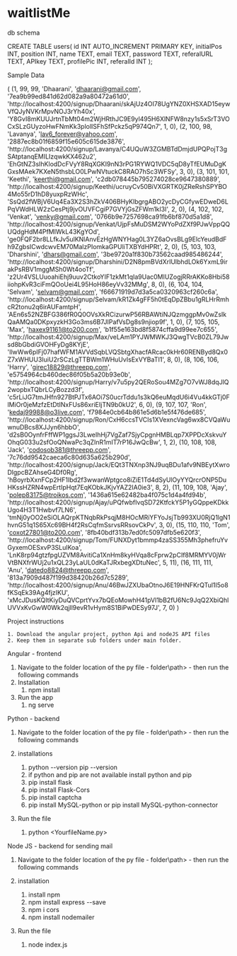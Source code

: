 # waitlistMe

db schema

CREATE TABLE users(
   id INT AUTO_INCREMENT PRIMARY KEY,
   initialPos INT,
   position INT,
   name TEXT,
   email TEXT,
   password TEXT,
   referalURL TEXT,
   APIkey TEXT,
   profilePic INT,
   referalId INT
);

Sample Data

(
	(1, 99, 99, 'Dhaarani', 'dhaarani@gmail.com', '7ea9b99ed841d62d082a9a80472a61d0', 'http://localhost:4200/signup/Dhaarani/skAjUz4OI78UgYNZ0XHSXAD15eywVfQJyNVKrMpvNOJ3rYh40x', 'Y8GvI8mKUUJrtnTbMt04m2WjHRthJC9E9yl495H6XlNFW8nzy1s5xSrT3VOCxSLzGUyzoHwFNmKk3plolISFhSfPckz5qP974Qn7', 1, 0), 
	(2, 100, 98, 'Lavanya', 'lav6_forever@yahoo.com', '2887ec8b01f6859f15e605c615de3876', 'http://localhost:4200/signup/Lavanya/C4UQuW3ZGMBTdDmjdUPQPojT3gSAtptanqEMILIzqwkKX462u2', 'EhGtNZ3sIhKlodDcFVyY8RqXGKI9nN3rPG1RYWQ1VDC5qD8yTfEUMuDgKGxsMAek7KXeN5thsbLO0LPwNVtuckC8RAO7hSc3WFSy', 3, 0), 
	(3, 101, 101, 'Keethi', 'keerthi@gmail.com', 'c2db078445b795274028ce9647380889', 'http://localhost:4200/signup/Keethi/ucruyCv50BiVXGRTK0jZReRshSPYBO4Mo55rD1hD8yuxpRzWHc', 'SsQd2fWBjV6Uq4Ea3X2S3hZkV406BHyKlbgrgABO2ycDyCGfywEDweD6LPqVWdHLW2zCesPtj9jvOUVFCgiP7GVYjGsZFWm1kl3I', 2, 0), 
	(4, 102, 102, 'Venkat', 'venky@gmail.com', '0766b9e7257698ca91fb6bf870d5a1d8', 'http://localhost:4200/signup/Venkat/UjpFsMuDSM2WYoPdZXf9PJwVppQQUQdgHdM4PfMIWkL43KgYOd', 'ge0FQF2br8LLfkJv5ulKNlAnvEzHgWNYHag0L3YZ6aOvsBLg9ElcYeudBdFh9ZgbsICwdcwvEM70MalzPIomkaGPUliTXBYdHPRt', 2, 0), 
	(5, 103, 103, 'Dharshini', 'dhars@gmail.com', '3be9720a1f830b73562caad985486244', 'http://localhost:4200/signup/Dharshini/D2N8pmBVdXrIUlbhdLOk6YxmL9irakPsRBV1mggMSh0Wt4ooTf', 'z2Ur4VSLUuoahiEhj9uuv2CtkoYIF1zkMt1qIa9Uac0MIUZogjRRrAKKo8Hbi58iiohpKvR3ciFmQOoUei4L95HoH86eyVv32MMg', 8, 0), 
	(6, 104, 104, 'Selvam', 'selvam@gmail.com', 'f66671919d7d3a5ca0320963cf260c6a', 'http://localhost:4200/signup/Selvam/kR1Zk4gFF5h0tEqDpZBbu1gRLHrRmhcR2tonu2q6irAUFamtpH', 'AEn6s52NZBFG386fR0Q0OVsXkRCizurwP56RBAWtiNJQzmggpMv0wZsIkQaAMQa0DKpxyzkH3Go3ms6B7JIPafVsDg8s9njiop9f', 1, 0), 
	(7, 105, 105, 'Max', 'haxex91161@to200.com', 'b1f55e163bd8f5874cffa9d99ee7c655', 'http://localhost:4200/signup/Max/veLAm1PYJWMWKJ3QwgTVcB0ZL79Jwsd8bGbdiGVOHFyDg8KYjE', 'IlwWw6pIFj07hafWFM1AVVdSqbLVQSbtgXhacfARcac0kHr60RENByd8Qx0Z7xWHUU3IuiU2rSCzLgTTBWm1WHuUvIsExVYBaTI1', 8, 0), 
	(8, 106, 106, 'Harry', 'girec18829@threepp.com', 'e5754964cb460dec86f05b5a20b93e0b', 'http://localhost:4200/signup/Harry/v7u5py2QERoSou4MZg7O7vWJ8dqJlQ2wopbxTQbrLCyBozzd3f', 'c5rLiJG7tmJHfn927BtPJTx6AOi7S0ucrTddu1s3kQ6euMqdU6i4Vu4kkGTj0FlMiOr0jeMzfzEtDtINxFUs86xriEIjTN9b0kU2', 6, 0), 
	(9, 107, 107, 'Ron', 'kedaj99988@o3live.com', 'f7984e0cb64b861e5d6b1e5f476de685', 'http://localhost:4200/signup/Ron/CxH6ccsTVCIs1XVexncVag6wx8CVQaWuwnuDBcs8XJJyn6hbbO', 'd2sB0OynfrFffWP1ggsJ3LweIhHj7VgZaf7SjyCpgnHMBLqp7XPPDcXskvuYOhqG033u2sfOoQNwaPc3qZInR1mIT7rP16JwQcBw', 1, 2), 
	(10, 108, 108, 'Jack', 'codosob381@threepp.com', '7c76dd9542caeca6c80d635a625b290d', 'http://localhost:4200/signup/Jack/EQt3TNXnp3NJ9uqBDu1afv9NBEytXwroDlgpcBZAhseG4Df0Rg', 'hBoyrbXxnFCp2HF1Ibd2f3wwanWptgco8iZiE1Td4dSyUlOyYYQrcrONP5DuHKssHZRN4wpErtIpHqt7EqKObkJKjvYAZ2IA0ie3', 8, 2), 
	(11, 109, 108, 'Ajay', 'polep83175@troikos.com', '1436a615e62482ba4f075c1d4a4fd94b', 'http://localhost:4200/signup/Ajay/uPQfwbfIvqSD72KtfckY5P1yGQppeKDkkUgo4H3T1Hwbvf7LN6', 'tmNj0yOO2eSiOLAQrpKTNqbRkPsqjM8HOcMRiYFYoJsjTb993XU0RjQ1lgN1hvnG51q1S65Xc69BH4f2RsCqfmSsrvsRRsovCkPv', 3, 0), 
	(15, 110, 110, 'Tom', 'coxot27801@to200.com', '8fb40bdf313b7ed0fc5097dfb5e620f3', 'http://localhost:4200/signup/Tom/FUNXDyt1bmmp4zaSS355Mh3phefruYvGyxemOESxvP3SLulKoa', 'LnK8rp94gtzfpgUZVM8AvitiCa1XnHm8kyHVqa8cFprw2pCIf8MRMYV0jWrVtBNXfrWUj2u1xQL23yLaUL0dKaTJRxbegXDtuNec', 5, 11), 
	(16, 111, 111, 'Anu', 'datedo8824@threepp.com', '813a7909d487f199d38420b26d7c5289', 'http://localhost:4200/signup/Anu/46BwJZXUbaOtnoJ6E19HNFKrQTul1I5o8fKSqEk39Ag4fjzIKU', 'xMcJDusKQItKiyDuQVCprtYvx7bQEoMowhH41pVl1bB2fU6Nc9JqQ2XbiQhlUVVxKvGwW0Wk2qjll9evR1vHym8S1BiPwDESy97J', 7, 0)
)


Project instructions

	1. Download the angular project, python Api and nodeJS API files
	2. Keep them in separate sub folders under main folder.

Angular - frontend

1. Navigate to the folder location of the py file - folder\path> - then run the following commands
2. Installation
 	1. npm install
3. Run the app
	1. ng serve

Python - backend

1. Navigate to the folder location of the py file - folder\path> - then run the following commands

2. installations

	1. python --version
		pip --version
	2. if python and pip are not available
		install python and pip
	3. pip install flask
	4. pip install Flask-Cors
	5. pip install captcha
	6. pip install MySQL-python or pip install MySQL-python-connector

3. Run the file

	1. python <YourfileName.py>

Node JS - backend for sending mail

1. Navigate to the folder location of the py file - folder\path> - then run the following commands

2. installation
	
	1. install npm
	2. npm install express --save
	3. npm i cors
	4. npm install nodemailer

3. Run the file

	1. node index.js
